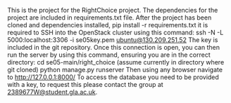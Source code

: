 This is the project for the RightChoice project.
The dependencies for the project are included in requirements.txt file.
After the project has been cloned and dependencies installed,
pip install -r requirements.txt
it is required to SSH into the OpenStack cluster using this command:
ssh -N -L 5000:localhost:3306 -i se05key.pem ubuntu@130.209.251.52
The key is included in the git repository.
Once this connection is open, you can then run the server by using this command, ensuring you are in the correct directory:
cd se05-main/right_choice (assume currently in directory where git cloned)
python manage.py runserver
Then using any browser navigate to http://127.0.0.1:8000/
To access the database you need to be provided with a key, to request this please contact the group at 2389677W@student.gla.ac.uk.